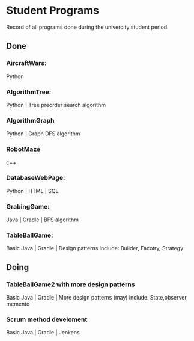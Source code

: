 # Student Programs
Record of all programs done during the univercity student period.

## Done
### AircraftWars:
Python

### AlgorithmTree:
Python | Tree preorder search algorithm

### AlgorithmGraph
Python | Graph DFS algorithm

### RobotMaze
c++

### DatabaseWebPage:
Python | HTML | SQL

### GrabingGame:
Java | Gradle | BFS algorithm

### TableBallGame:
Basic Java | Gradle | Design patterns include: Builder, Facotry, Strategy


## Doing
### TableBallGame2 with more design patterns
Basic Java | Gradle | More design patterns (may) include: State,observer, memento

### Scrum method develoment 
Basic Java | Gradle | Jenkens

